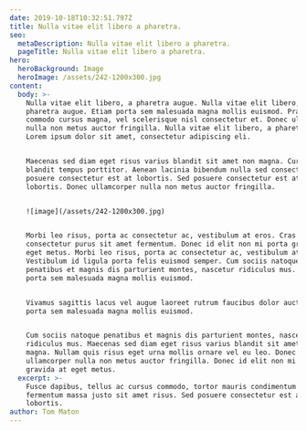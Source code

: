 ```yaml
---
date: 2019-10-18T10:32:51.797Z
title: Nulla vitae elit libero a pharetra.
seo:
  metaDescription: Nulla vitae elit libero a pharetra.
  pageTitle: Nulla vitae elit libero a pharetra.
hero:
  heroBackground: Image
  heroImage: /assets/242-1200x300.jpg
content:
  body: >-
    Nulla vitae elit libero, a pharetra augue. Nulla vitae elit libero, a
    pharetra augue. Etiam porta sem malesuada magna mollis euismod. Praesent
    commodo cursus magna, vel scelerisque nisl consectetur et. Donec ullamcorper
    nulla non metus auctor fringilla. Nulla vitae elit libero, a pharetra augue.
    Lorem ipsum dolor sit amet, consectetur adipiscing eli.


    Maecenas sed diam eget risus varius blandit sit amet non magna. Curabitur
    blandit tempus porttitor. Aenean lacinia bibendum nulla sed consectetur. Sed
    posuere consectetur est at lobortis. Sed posuere consectetur est at
    lobortis. Donec ullamcorper nulla non metus auctor fringilla.


    ![image](/assets/242-1200x300.jpg)


    Morbi leo risus, porta ac consectetur ac, vestibulum at eros. Cras mattis
    consectetur purus sit amet fermentum. Donec id elit non mi porta gravida at
    eget metus. Morbi leo risus, porta ac consectetur ac, vestibulum at eros.
    Vestibulum id ligula porta felis euismod semper. Cum sociis natoque
    penatibus et magnis dis parturient montes, nascetur ridiculus mus. Etiam
    porta sem malesuada magna mollis euismod.


    Vivamus sagittis lacus vel augue laoreet rutrum faucibus dolor auctor. Etiam
    porta sem malesuada magna mollis euismod. 


    Cum sociis natoque penatibus et magnis dis parturient montes, nascetur
    ridiculus mus. Maecenas sed diam eget risus varius blandit sit amet non
    magna. Nullam quis risus eget urna mollis ornare vel eu leo. Donec
    ullamcorper nulla non metus auctor fringilla. Donec id elit non mi porta
    gravida at eget metus.
  excerpt: >-
    Fusce dapibus, tellus ac cursus commodo, tortor mauris condimentum nibh, ut
    fermentum massa justo sit amet risus. Sed posuere consectetur est at
    lobortis.
author: Tom Maton
---
```


